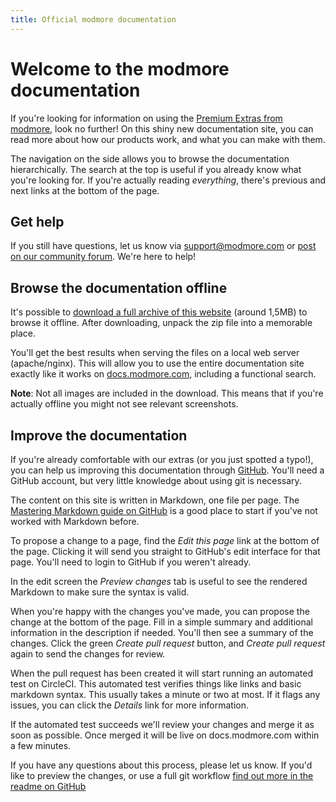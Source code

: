```yaml
---
title: Official modmore documentation
---
```


# Welcome to the modmore documentation

If you're looking for information on using the [Premium Extras from modmore](https://www.modmore.com/extras/), look no further! On this shiny new documentation site, you can read more about how our products work, and what you can make with them.

The navigation on the side allows you to browse the documentation hierarchically. The search at the top is useful if you already know what you're looking for. If you're actually reading _everything_, there's previous and next links at the bottom of the page. 

## Get help

If you still have questions, let us know via support@modmore.com or [post on our community forum](https://forum.modmore.com/). We're here to help! 

## Browse the documentation offline

It's possible to [download a full archive of this website](modmore-documentation.zip) (around 1,5MB) to browse it offline. After downloading, unpack the zip file into a memorable place. 

You'll get the best results when serving the files on a local web server (apache/nginx). This will allow you to use the entire documentation site exactly like it works on [docs.modmore.com](https://docs.modmore.com/), including a functional search. 

**Note**: Not all images are included in the download. This means that if you're actually offline you might not see relevant screenshots. 

## Improve the documentation

If you're already comfortable with our extras (or you just spotted a typo!), you can help us improving this documentation through [GitHub](https://github.com/modmore/docs). You'll need a GitHub account, but very little knowledge about using git is necessary. 

The content on this site is written in Markdown, one file per page. The [Mastering Markdown guide on GitHub](https://guides.github.com/features/mastering-markdown/) is a good place to start if you've not worked with Markdown before. 

To propose a change to a page, find the _Edit this page_ link at the bottom of the page. Clicking it will send you straight to GitHub's edit interface for that page. You'll need to login to GitHub if you weren't already.
 
In the edit screen the _Preview changes_ tab is useful to see the rendered Markdown to make sure the syntax is valid. 

When you're happy with the changes you've made, you can propose the change at the bottom of the page. Fill in a simple summary and additional information in the description if needed. You'll then see a summary of the changes. Click the green _Create pull request_ button, and _Create pull request_ again to send the changes for review. 

When the pull request has been created it will start running an automated test on CircleCI. This automated test verifies things like links and basic markdown syntax. This usually takes a minute or two at most. If it flags any issues, you can click the _Details_ link for more information.

If the automated test succeeds we'll review your changes and merge it as soon as possible. Once merged it will be live on docs.modmore.com within a few minutes. 

If you have any questions about this process, please let us know. If you'd like to preview the changes, or use a full git workflow [find out more in the readme on GitHub](https://github.com/modmore/docs/blob/master/README.md) 
